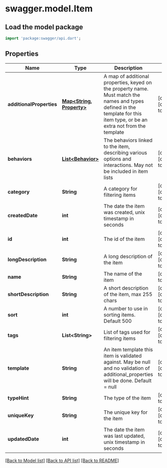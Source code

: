 # swagger.model.Item

## Load the model package
```dart
import 'package:swagger/api.dart';
```

## Properties
Name | Type | Description | Notes
------------ | ------------- | ------------- | -------------
**additionalProperties** | [**Map&lt;String, Property&gt;**](Property.md) | A map of additional properties, keyed on the property name.  Must match the names and types defined in the template for this item type, or be an extra not from the template | [optional] [default to {}]
**behaviors** | [**List&lt;Behavior&gt;**](Behavior.md) | The behaviors linked to the item, describing various options and interactions. May not be included in item lists | [optional] [default to []]
**category** | **String** | A category for filtering items | [optional] [default to null]
**createdDate** | **int** | The date the item was created, unix timestamp in seconds | [optional] [default to null]
**id** | **int** | The id of the item | [optional] [default to null]
**longDescription** | **String** | A long description of the item | [optional] [default to null]
**name** | **String** | The name of the item | [default to null]
**shortDescription** | **String** | A short description of the item, max 255 chars | [optional] [default to null]
**sort** | **int** | A number to use in sorting items.  Default 500 | [optional] [default to null]
**tags** | **List&lt;String&gt;** | List of tags used for filtering items | [optional] [default to []]
**template** | **String** | An item template this item is validated against.  May be null and no validation of additional_properties will be done.  Default &#x3D; null | [optional] [default to null]
**typeHint** | **String** | The type of the item | [default to null]
**uniqueKey** | **String** | The unique key for the item | [optional] [default to null]
**updatedDate** | **int** | The date the item was last updated, unix timestamp in seconds | [optional] [default to null]

[[Back to Model list]](../README.md#documentation-for-models) [[Back to API list]](../README.md#documentation-for-api-endpoints) [[Back to README]](../README.md)


